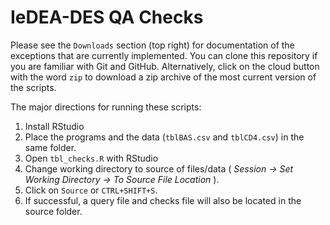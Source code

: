 # IeDEA-DES QA Checks

Please see the `Downloads` section (top right) for documentation of the exceptions that are currently implemented. You can clone this repository if you are familiar with Git and GitHub. Alternatively, click on the cloud button with the word `zip` to download a zip archive of the most current version of the scripts.

The major directions for running these scripts:

1. Install RStudio
2. Place the programs and the data (`tblBAS.csv` and `tblCD4.csv`) in the same folder.  
3. Open `tbl_checks.R` with RStudio
4. Change working directory to source of files/data ( _Session -> Set Working Directory -> To Source File Location_ ).
5. Click on `Source` or `CTRL+SHIFT+S`.
6. If successful, a query file and checks file will also be located in the source folder.
